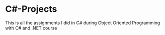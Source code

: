 # C#-Projects
This is all the assignments I did in C# during Object Oriented Programming with C# and .NET course
